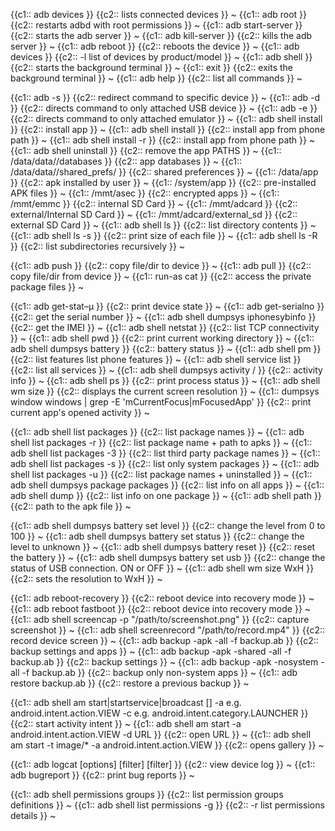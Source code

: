 {{c1:: adb devices }}   {{c2::   lists connected devices }} ~ 
{{c1:: adb root }}   {{c2::   restarts adbd with root permissions   }} ~
{{c1:: adb start-server }}   {{c2::   starts the adb server   }} ~
{{c1:: adb kill-server }}   {{c2::   kills the adb server   }} ~
{{c1:: adb reboot }}   {{c2::   reboots the device   }} ~
{{c1:: adb devices }}   {{c2::  -l  list of devices by product/model   }} ~
{{c1:: adb shell }}   {{c2::   starts the background terminal   }} ~
{{c1:: exit }}   {{c2::   exits the background terminal   }} ~
{{c1:: adb help }}   {{c2::   list all commands   }} ~



{{c1:: adb -s <deviceName> <command> }}   {{c2::   redirect command to specific device   }} ~
{{c1:: adb -d <command> }}   {{c2::   directs command to only attached USB device   }} ~
{{c1:: adb -e <command> }}   {{c2::   directs command to only attached emulator   }} ~
{{c1:: adb shell install <apk> }}   {{c2::   install app   }} ~
{{c1:: adb shell install <path> }}   {{c2::   install app from phone path   }} ~
{{c1:: adb shell install -r <path> }}   {{c2::    install app from phone path   }} ~
{{c1:: adb shell uninstall <name> }}   {{c2::  remove the app PATHS   }} ~
{{c1:: /data/data/<package>/databases }}   {{c2::    app databases   }} ~
{{c1:: /data/data/<package>/shared_prefs/ }}   {{c2::    shared preferences   }} ~
{{c1:: /data/app }}   {{c2::   apk installed by user   }} ~
{{c1:: /system/app }}   {{c2::   pre-installed APK files   }} ~
{{c1:: /mmt/asec }}   {{c2::   encrypted apps   }} ~
{{c1:: /mmt/emmc }}   {{c2::   internal SD Card   }} ~
{{c1:: /mmt/adcard }}   {{c2::    external/Internal SD Card   }} ~
{{c1:: /mmt/adcard/external_sd }}   {{c2::    external SD Card   }} ~
{{c1:: adb shell ls }}   {{c2::   list directory contents   }} ~
{{c1:: adb shell ls -s }}   {{c2::   print size of each file   }} ~
{{c1:: adb shell ls -R  }}   {{c2::   list subdirectories recursively   }} ~



{{c1:: adb push <local> <remote> }}   {{c2::   copy file/dir to device   }} ~
{{c1:: adb pull <remote> <local> }}   {{c2::   copy file/dir from device   }} ~
{{c1:: run-as <package> cat <file> }}   {{c2::   access the private package files   }} ~



{{c1:: adb get-stat–µ }}   {{c2::    print device state   }} ~
{{c1:: adb get-serialno }}   {{c2::    get the serial number   }} ~
{{c1:: adb shell dumpsys iphonesybinfo }}   {{c2::    get the IMEI   }} ~
{{c1:: adb shell netstat }}   {{c2::   list TCP connectivity   }} ~
{{c1:: adb shell pwd }}   {{c2::   print current working directory   }} ~
{{c1:: adb shell dumpsys battery }}   {{c2::    battery status   }} ~
{{c1:: adb shell pm  }}   {{c2::   list features list phone features   }} ~
{{c1:: adb shell service list }}   {{c2::    list all services   }} ~
{{c1:: adb shell dumpsys activity <package>/<activity> }}   {{c2::    activity info   }} ~
{{c1:: adb shell ps }}   {{c2::    print process status   }} ~
{{c1:: adb shell wm size }}   {{c2::    displays the current screen resolution   }} ~
{{c1:: dumpsys window windows | grep -E 'mCurrentFocus|mFocusedApp' }}   {{c2::   print current app's opened activity   }} ~





{{c1:: adb shell list packages }}   {{c2::    list package names   }} ~
{{c1:: adb shell list packages -r }}   {{c2::   list package name + path to apks   }} ~
{{c1:: adb shell list packages -3  }}   {{c2::  list third party package names   }} ~
{{c1:: adb shell list packages -s }}   {{c2::   list only system packages   }} ~
{{c1:: adb shell list packages -u }}   {{c2::   list package names + uninstalled   }} ~
{{c1:: adb shell dumpsys package packages }}   {{c2::   list info on all apps   }} ~
{{c1:: adb shell dump <name>  }}   {{c2::   list info on one package   }} ~
{{c1:: adb shell path <package> }}   {{c2::  path to the apk file   }} ~





{{c1:: adb shell dumpsys battery set level <n> }}   {{c2::   change the level from 0 to 100   }} ~
{{c1:: adb shell dumpsys battery set status<n> }}   {{c2::   change the level to unknown   }} ~
{{c1:: adb shell dumpsys battery reset }}   {{c2::    reset the battery   }} ~
{{c1:: adb shell dumpsys battery set usb <n> }}   {{c2::   change the status of USB connection. ON or OFF   }} ~
{{c1:: adb shell wm size WxH }}   {{c2::   sets the resolution to WxH   }} ~




{{c1:: adb reboot-recovery }}   {{c2::   reboot device into recovery mode   }} ~
{{c1:: adb reboot fastboot }}   {{c2::   reboot device into recovery mode   }} ~
{{c1:: adb shell screencap -p "/path/to/screenshot.png" }}   {{c2::   capture screenshot   }} ~
{{c1:: adb shell screenrecord  "/path/to/record.mp4" }}   {{c2::   record device screen   }} ~
{{c1:: adb backup -apk -all -f backup.ab }}   {{c2::   backup settings and apps   }} ~
{{c1:: adb backup -apk -shared -all -f backup.ab }}   {{c2::    backup settings   }} ~
{{c1:: adb backup -apk -nosystem -all -f backup.ab }}   {{c2::   backup only non-system apps   }} ~
{{c1:: adb restore backup.ab }}   {{c2::   restore a previous backup   }} ~

{{c1:: adb shell am start|startservice|broadcast <INTENT>[<COMPONENT>] -a <ACTION> e.g. android.intent.action.VIEW -c <CATEGORY> e.g. android.intent.category.LAUNCHER }}   {{c2::   start activity intent   }} ~
{{c1:: adb shell am start -a android.intent.action.VIEW -d URL }}   {{c2::    open URL   }} ~
{{c1:: adb shell am start -t image/* -a android.intent.action.VIEW }}   {{c2::    opens gallery   }} ~


{{c1:: adb logcat [options] [filter] [filter] }}   {{c2::    view device log   }} ~
{{c1:: adb bugreport }}   {{c2::    print bug reports   }} ~


{{c1:: adb shell permissions groups }}   {{c2::   list permission groups definitions   }} ~
{{c1:: adb shell list permissions -g }}   {{c2::  -r  list permissions details   }} ~


